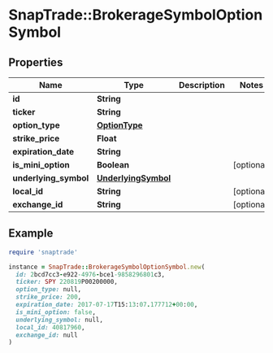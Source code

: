 # SnapTrade::BrokerageSymbolOptionSymbol

## Properties

| Name | Type | Description | Notes |
| ---- | ---- | ----------- | ----- |
| **id** | **String** |  |  |
| **ticker** | **String** |  |  |
| **option_type** | [**OptionType**](OptionType.md) |  |  |
| **strike_price** | **Float** |  |  |
| **expiration_date** | **String** |  |  |
| **is_mini_option** | **Boolean** |  | [optional] |
| **underlying_symbol** | [**UnderlyingSymbol**](UnderlyingSymbol.md) |  |  |
| **local_id** | **String** |  | [optional] |
| **exchange_id** | **String** |  | [optional] |

## Example

```ruby
require 'snaptrade'

instance = SnapTrade::BrokerageSymbolOptionSymbol.new(
  id: 2bcd7cc3-e922-4976-bce1-9858296801c3,
  ticker: SPY 220819P00200000,
  option_type: null,
  strike_price: 200,
  expiration_date: 2017-07-17T15:13:07.177712+00:00,
  is_mini_option: false,
  underlying_symbol: null,
  local_id: 40817960,
  exchange_id: null
)
```

